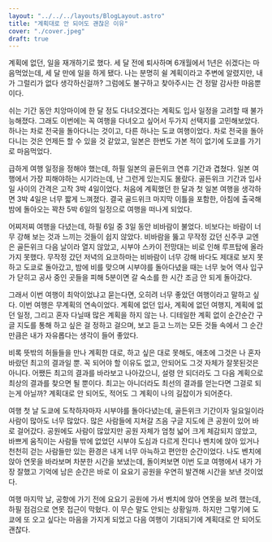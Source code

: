 ```yaml
---
layout: "../../../layouts/BlogLayout.astro"
title: "계획대로 안 되어도 괜찮은 이유"
cover: "./cover.jpeg"
draft: true
---
```


계획에 없던, 일을 재개하기로 했다. 세 달 전에 퇴사하며 6개월에서 1년은 쉬겠다는 마음먹었는데, 세 달 만에 일을 하게 됐다. 나는 분명히 쉴 계획이라고 주변에 알렸지만, 내가 그럴리가 없다 생각하신걸까? 그럼에도 불구하고 찾아주시는 건 정말 감사한 마음뿐이다. 

쉬는 기간 동안 치앙마이에 한 달 정도 다녀오겠다는 계획도 입사 일정을 고려할 때 불가능해졌다. 그래도 이번에는 꼭 여행을 다녀오고 싶어서 두가지 선택지를 고민해보았다. 하나는 차로 전국을 돌아다니는 것이고, 다른 하나는 도쿄 여행이었다. 차로 전국을 돌아다니는 것은 언제든 할 수 있을 것 같았고, 일본은 한번도 가본 적이 없기에 도쿄를 가기로 마음먹었다.

급하게 여행 일정을 정해야 했는데, 하필 일본의 골든위크 연휴 기간과 겹쳤다. 일본 여행에서 가장 피해야하는 시기라는데, 난 그런게 있는지도 몰랐다. 골든위크 기간과 입사일 사이의 간격은 고작 3박 4일이었다. 처음에 계획했던 한 달과 첫 일본 여행을 생각하면 3박 4일은 너무 짧게 느껴졌다. 결국 골드위크 마지막 이틀을 포함한, 아침에 출국해 밤에 돌아오는 꽉찬 5박 6일의 일정으로 여행을 떠나게 되었다.

어찌저찌 여행을 다녔는데, 하필 6일 중 3일 동안 비바람이 불었다. 비보다는 바람이 너무 강해 보는 것과 느끼는 것들이 쉽지 않았다. 비바람을 뚫고 무작정 갔던 신주쿠 교엔은 골든위크 다음 날이라 열지 않았고, 시부야 스카이 전망대는 비로 인해 루프탑에 올라가지 못했다. 무작정 갔던 저녁의 요코하마는 비바람이 너무 강해 바다도 제대로 보지 못하고 도쿄로 돌아갔고, 밤에 비를 맞으며 시부야를 돌아다녔을 때는 너무 늦어 역사 입구가 닫히고 공사 중인 곳들을 피해 5분이면 갈 숙소를 한 시간 조금 안 되게 돌아갔다.

그래서 이번 여행이 최악이었냐고 묻는다면, 오히려 너무 좋았던 여행이라고 말하고 싶다. 이번 여행은 무계획의 연속이었다. 계획에 없던 입사, 계획에 없던 여행지, 계획에 없던 일정, 그리고 혼자 다닐때 많은 계획을 하지 않는 나. 디테일한 계획 없이 순간순간 구글 지도를 통해 하고 싶은 걸 정하고 걸으며, 보고 듣고 느끼는 모든 것들 속에서 그 순간 만큼은 내가 자유롭다는 생각이 들어 좋았다.

비록 뜻밖의 허들들을 만나 계획한 대로, 하고 싶은 대로 못해도, 애초에 그것은 나 혼자 바랐던 최고의 결과일 뿐. 꼭 되어야 할 이유도 없고, 안되어도 그것 자체가 잘못된것은 아니다. 어쨌든 최고의 결과를 바라보고 나아갔으니, 설령 안 되더라도 그 다음 계획으로 최상의 결과를 찾으면 될 뿐이다. 최고는 아니더라도 최선의 결과를 얻는다면 그걸로 되는게 아닐까? 계획대로 안 되어도, 적어도 그 계획이 나의 길잡이가 되어준다.

여행 첫 날 도쿄에 도착하자마자 시부야를 돌아다녔는데, 골든위크 기간이자 일요일이라 사람이 많아도 너무 많았다. 많은 사람들에 지쳐갈 즈음 구글 지도에 큰 공원이 있어 바로 걸어갔다. 공원에도 사람이 많았지만 공원 자체가 엄청 넓어 크게 체감되지 않았고, 바쁘게 움직이는 사람들 밖에 없었던 시부야 도심과 다르게 잔디나 벤치에 앉아 있거나 천천히 걷는 사람들만 있는 환경은 내게 너무 아늑하고 편안한 순간이었다. 나도 벤치에 앉아 연못을 바라보며 차분한 시간을 보냈는데, 돌이켜보면 이번 도쿄 여행에서 내가 가장 잘했고 기억에 남은 순간은 바로 이 요요기 공원을 우연히 발견해 시간을 보낸 것이었다.

여행 마지막 날, 공항에 가기 전에 요요기 공원에 가서 벤치에 앉아 연못을 보려 했는데, 하필 점검으로 연못 접근이 막혔다. 이 무슨 말도 안되는 상황일까. 하지만 그렇기에 도쿄에 또 오고 싶다는 마음을 가지게 되었고 다음 여행이 기대되기에 계획대로 안 되어도 괜찮다.
